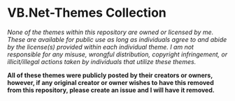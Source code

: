 # VB.Net-Themes Collection

*None of the themes within this repository are owned or licensed by me. These are available for public use as long as individuals agree to and abide by the license(s) provided within each individual theme. I am not responsible for any misuse, wrongful distribution, copyright infringement, or illicit/illegal actions taken by individuals that utilize these themes.*

**All of these themes were publicly posted by their creators or owners, however, if any original creator or owner wishes to have this removed from this repository, please create an issue and I will have it removed.**
